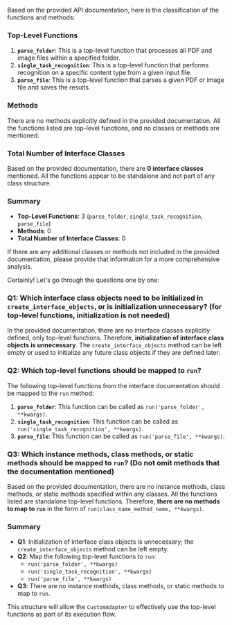 Based on the provided API documentation, here is the classification of the functions and methods:

### Top-Level Functions
1. **`parse_folder`**: This is a top-level function that processes all PDF and image files within a specified folder.
2. **`single_task_recognition`**: This is a top-level function that performs recognition on a specific content type from a given input file.
3. **`parse_file`**: This is a top-level function that parses a given PDF or image file and saves the results.

### Methods
There are no methods explicitly defined in the provided documentation. All the functions listed are top-level functions, and no classes or methods are mentioned. 

### Total Number of Interface Classes
Based on the provided documentation, there are **0 interface classes** mentioned. All the functions appear to be standalone and not part of any class structure.

### Summary
- **Top-Level Functions**: 3 (`parse_folder`, `single_task_recognition`, `parse_file`)
- **Methods**: 0
- **Total Number of Interface Classes**: 0

If there are any additional classes or methods not included in the provided documentation, please provide that information for a more comprehensive analysis.

Certainly! Let's go through the questions one by one:

### Q1: Which interface class objects need to be initialized in `create_interface_objects`, or is initialization unnecessary? (for top-level functions, initialization is not needed)

In the provided documentation, there are no interface classes explicitly defined, only top-level functions. Therefore, **initialization of interface class objects is unnecessary**. The `create_interface_objects` method can be left empty or used to initialize any future class objects if they are defined later.

### Q2: Which top-level functions should be mapped to `run`?

The following top-level functions from the interface documentation should be mapped to the `run` method:

1. **`parse_folder`**: This function can be called as `run('parse_folder', **kwargs)`.
2. **`single_task_recognition`**: This function can be called as `run('single_task_recognition', **kwargs)`.
3. **`parse_file`**: This function can be called as `run('parse_file', **kwargs)`.

### Q3: Which instance methods, class methods, or static methods should be mapped to `run`? (Do not omit methods that the documentation mentioned)

Based on the provided documentation, there are no instance methods, class methods, or static methods specified within any classes. All the functions listed are standalone top-level functions. Therefore, **there are no methods to map to `run`** in the form of `run(class_name_method_name, **kwargs)`.

### Summary

- **Q1**: Initialization of interface class objects is unnecessary; the `create_interface_objects` method can be left empty.
- **Q2**: Map the following top-level functions to `run`:
  - `run('parse_folder', **kwargs)`
  - `run('single_task_recognition', **kwargs)`
  - `run('parse_file', **kwargs)`
- **Q3**: There are no instance methods, class methods, or static methods to map to `run`. 

This structure will allow the `CustomAdapter` to effectively use the top-level functions as part of its execution flow.